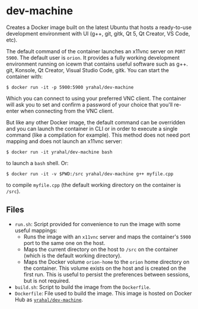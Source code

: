 # dev-machine

Creates a Docker image built on the latest Ubuntu that hosts a ready-to-use development environment
with UI (g++, git, gitk, Qt 5, Qt Creator, VS Code, etc).

The default command of the container launches an x11vnc server on `PORT 5900`. The default user is
`orion`. It provides a fully working development environment running on icewm that contains useful 
software such as g++. git, Konsole, Qt Creator, Visual Studio Code, gitk. You can start the container
with:

`$ docker run -it -p 5900:5900 yrahal/dev-machine`

Which you can connect to using your preferred VNC client. The container will ask you to set and confirm
a password of your choice that you'll re-enter when connecting from the VNC client.

But like any other Docker image, the default command can be overridden and you can launch the container
in CLI or in order to execute a single command (like a compilation for example). This method does not
need port mapping and does not launch an x11vnc server:

`$ docker run -it yrahal/dev-machine bash`

to launch a `bash` shell. Or:

`$ docker run -it -v $PWD:/src yrahal/dev-machine g++ myfile.cpp`

to compile `myfile.cpp` (the default working directory on the container is `/src`).

## Files
* `run.sh`: Script provided for convenience to run the image with some useful mappings:
  * Runs the image with an `x11vnc` server and maps the container's `5900` port to the same one on
  the host.
  * Maps the current directory on the host to `/src` on the container (which is the default working
  directory).
  * Maps the Docker volume `orion-home` to the `orion` home directory on the container. This volume
  exists on the host and is created on the first run. This is useful to persist the preferences
  between sessions, but is not required.
* `build.sh`: Script to build the image from the `Dockerfile`.
* `Dockerfile`: File used to build the image. This image is hosted on Docker Hub as
[`yrahal/dev-machine`](https://hub.docker.com/r/yrahal/dev-machine).
